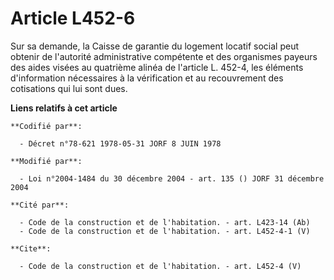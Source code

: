 # Article L452-6

Sur sa demande, la Caisse de garantie du logement locatif social peut obtenir de l'autorité administrative compétente et des
organismes payeurs des aides visées au quatrième alinéa de l'article L. 452-4, les éléments d'information nécessaires à la
vérification et au recouvrement des cotisations qui lui sont dues.

**Liens relatifs à cet article**

	**Codifié par**:

	  - Décret n°78-621 1978-05-31 JORF 8 JUIN 1978

	**Modifié par**:

	  - Loi n°2004-1484 du 30 décembre 2004 - art. 135 () JORF 31 décembre 2004

	**Cité par**:

	  - Code de la construction et de l'habitation. - art. L423-14 (Ab)
	  - Code de la construction et de l'habitation. - art. L452-4-1 (V)

	**Cite**:

	  - Code de la construction et de l'habitation. - art. L452-4 (V)
